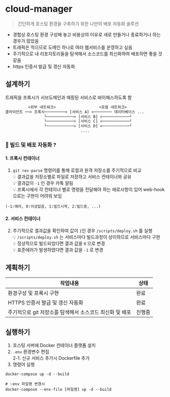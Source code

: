 # cloud-manager
> 간단하게 호스팅 환경을 구축하기 위한 나만의 배포 자동화 솔루션
- 경험상 호스팅 환경 구성해 놓고 비용상의 이유로 새로 만들거나 종료하거나 하는 경우가 많았음
- 트래픽은 적으므로 도메인 하나로 여러 웹서비스를 운영하고 싶음
- 주기적으로 내 리포지토리들을 탐색해서 소스코드를 최신화하여 배포하면 좋을 것 같음
- https 인증서 발급 및 갱신 자동화

## 설계하기
트래픽을 프록시가 서브도메인과 매핑된 서비스로 바이패스하도록 함

```txt
          <외부 네트워크>                   <로컬 네트워크>
클라이언트 ──> 프록시─────────> [서비스 A] <──────── 데이터베이스 ...                  
                 └────────────> [서비스 B] <────────────┘
                 └────────────> [서비스 C] <────────────┘
                 └────────────> [서비스 D] <────────────┘
                                 ....
```

### 📌 빌드 및 배포 자동화 ?

#### 1. 프록시 컨테이너
1. `git rev-parse` 명령어를 통해 로컬과 원격 저장소를 주기적으로 비교 <br>
💡 결과값을 저장소별로 파일로 저장하고 서비스 컨테이너와 공유 <br>
💡 결과값이 `-1` 인 경우 카톡 알림 <br>
💡 프록시에서 각 컨테이너 별로 명령을 전달해야 하는 애로사항이 있어 web-hook 으로는 구현이 어려워 보임

```
(-1:에러, 0:이상없음, 1:빌드시작, 2:빌드중, ...)   
```

#### 2. 서비스 컨테이너
2. 주기적으로 결과값을 확인하여 값이 `1`인 경우 `/scripts/deploy.sh` 를 실행  
💡 `/scripts/deploy.sh` 는 서비스마다 빌드과정이 상이하므로 서비스마다 구현   
💡 정상적으로 빌드되었다면 결과 값을 `0` 으로 변경   
💡 표준에러가 발생하였다면 결과 값을 `-1` 로 변경

## 계획하기
| 작업내용 | 상태 |
|-------|-----------------------|
| 환경구성 및 프록시 구현 |완료
| HTTPS 인증서 발급 및 갱신 자동화 |완료|
| 주기적으로 git 저장소를 탐색해서 소스코드 최신화 및 배포 |진행중|

## 실행하기
1. 호스팅 서버에 Docker 컨테이너 플랫폼 설치
2. `.env` 환경변수 편집 <br>
2-1. 신규 서비스 추가시 Dockerfile 추가
3. 명령어 실행
```
docker-compose up -d --build

# 💡env 파일명 변경시
docker-compose --env-file [파일명] up -d --build
```
